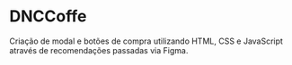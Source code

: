 # DNCCoffe

Criação de modal e botões de compra utilizando HTML, CSS e JavaScript através de recomendações passadas via Figma.
